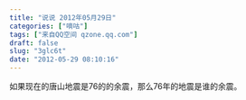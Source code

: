 ```yaml
---
title: "说说 2012年05月29日"
categories: ["嘀咕"]
tags: ["来自QQ空间 qzone.qq.com"]
draft: false
slug: "3glc6t"
date: "2012-05-29 08:10:16"
---
```


如果现在的唐山地震是76的的余震，那么76年的地震是谁的余震。
